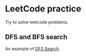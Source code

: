 # LeetCode practice
Try to solve leetcode problems.

## DFS and BFS search
An example of [DFS Search](./p430.py).
